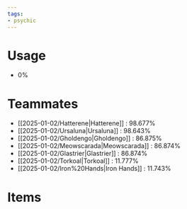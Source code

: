 ```yaml
---
tags:
- psychic
---
```

# Usage
- 0%
# Teammates
- [[2025-01-02/Hatterene|Hatterene]] : 98.677%
- [[2025-01-02/Ursaluna|Ursaluna]] : 98.643%
- [[2025-01-02/Gholdengo|Gholdengo]] : 86.875%
- [[2025-01-02/Meowscarada|Meowscarada]] : 86.874%
- [[2025-01-02/Glastrier|Glastrier]] : 86.874%
- [[2025-01-02/Torkoal|Torkoal]] : 11.777%
- [[2025-01-02/Iron%20Hands|Iron Hands]] : 11.743%
# Items